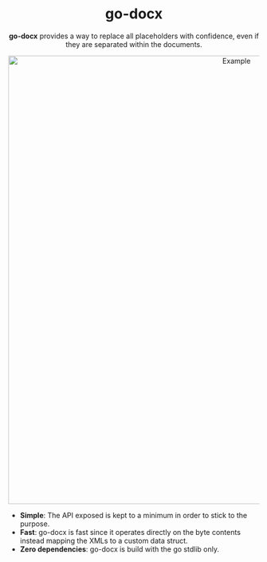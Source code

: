<h1 align="center">go-docx</h1>
<p align="center">
   <b>go-docx</b> provides a way to replace all placeholders with confidence, even
   if they are separated within the documents.
</p>

<p align="center">
  <img src="https://github.com/lukasjarosch/go-docx/blob/refactoring/screenshot.png" alt="Example" width="900" />
</p>


* **Simple**: The API exposed is kept to a minimum in order to stick to the purpose.
* **Fast**: go-docx is fast since it operates directly on the byte contents instead mapping the XMLs to a custom data struct.
* **Zero dependencies**: go-docx is build with the go stdlib only.

